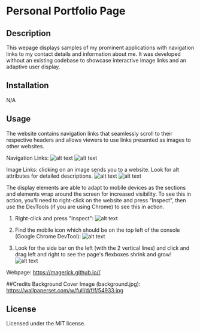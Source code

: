 # Personal Portfolio Page

## Description
This wepage displays samples of my prominent applications with navigation links to my contact details and information about me. It was developed without an existing codebase to showcase interactive image links and an adaptive user display.

## Installation
N/A

## Usage
The website contains navigation links that seamlessly scroll to their respective headers and allows viewers to use links presented as images to other websites. 

Navigation Links:
![alt text](assets/images/screen?raw=true)
![alt text](assets/images/screen-2?raw=true)

Image Links: clicking on an image sends you to a website. Look for alt attributes for detailed descriptions.
![alt text](assets/images/screen-3?raw=true)
![alt text](assets/images/screen-4?raw=true)

The display elements are able to adapt to mobile devices as the sections and elements wrap around the screen for increased visibility. To see this in action, you'll need to right-click on the website and press "Inspect", then use the DevTools (if you are using Chrome) to see this in action.

1) Right-click and press "Inspect":
![alt text](assets/images/screen-5?raw=true)

2) Find the mobile icon which should be on the top left of the console (Google Chrome DevTool):
![alt text](assets/images/screen-6?raw=true)

3) Look for the side bar on the left (with the 2 vertical lines) and click and drag left and right to see the page's flexboxes shrink and grow!
![alt text](assets/images/screen-7?raw=true)

Webpage: https://magerick.github.io//

##Credits
Background Cover Image (background.jpg): https://wallpaperset.com/w/full/d/f/f/54933.jpg

## License
Licensed under the MIT license.
